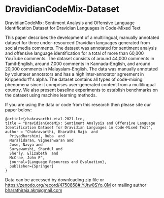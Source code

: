 # DravidianCodeMix-Dataset

DravidianCodeMix: Sentiment Analysis and Offensive Language Identification Dataset for Dravidian Languages in Code-Mixed Text

This paper describes the development of a multilingual, manually annotated dataset for three under-resourced Dravidian languages generated from social media comments. The dataset was annotated for sentiment analysis and offensive language identification for a total of more than 60,000 YouTube comments. The dataset consists of around 44,000 comments in Tamil-English, around 7,000 comments in Kannada-English, and around 20,000 comments in Malayalam-English. The data was manually annotated by volunteer annotators and has a high inter-annotator agreement in Krippendorff's alpha. The dataset contains all types of code-mixing phenomena since it comprises user-generated content from a multilingual country.  We also present baseline experiments to establish benchmarks on the dataset using machine learning methods.

If you are using the data or code from this research then please site our paper below:



    @article{chakravarthi-etal-2021-lre,
    title = "DravidianCodeMix: Sentiment Analysis and Offensive Language Identification Dataset for Dravidian Languages in Code-Mixed Text",
    author = "Chakravarthi, Bharathi Raja  and
      Priyadharshini, Ruba  and
      Muralidaran, Vigneshwaran and
      Jose, Navya and
      Suryawanshi, Shardul and
      Sherly, Elizabeth  and
      McCrae, John P",
      journal={Language Resources and Evaluation},
      publisher={Springer}
    }

Data can be accessed by downloading zip file or https://zenodo.org/record/4750858#.YJtw0SYo_0M or mailing author bharathiraja.akr@gmail.com
